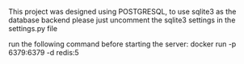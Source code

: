 This project was designed using POSTGRESQL, to use sqlite3 as the database backend please just uncomment the sqlite3 settings in the settings.py file

run the following command before starting the server:
docker run -p 6379:6379 -d redis:5

